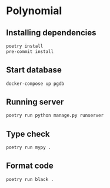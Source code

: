 # Polynomial

## Installing dependencies
```sh
poetry install
pre-commit install
```

## Start database
```sh
docker-compose up pgdb
```

## Running server
```sh
poetry run python manage.py runserver
```

## Type check
```sh
poetry run mypy .
```

## Format code
```sh
poetry run black .
```
